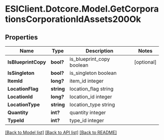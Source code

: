 # ESIClient.Dotcore.Model.GetCorporationsCorporationIdAssets200Ok
## Properties

Name | Type | Description | Notes
------------ | ------------- | ------------- | -------------
**IsBlueprintCopy** | **bool?** | is_blueprint_copy boolean | [optional] 
**IsSingleton** | **bool?** | is_singleton boolean | 
**ItemId** | **long?** | item_id integer | 
**LocationFlag** | **string** | location_flag string | 
**LocationId** | **long?** | location_id integer | 
**LocationType** | **string** | location_type string | 
**Quantity** | **int?** | quantity integer | 
**TypeId** | **int?** | type_id integer | 

[[Back to Model list]](../README.md#documentation-for-models) [[Back to API list]](../README.md#documentation-for-api-endpoints) [[Back to README]](../README.md)

